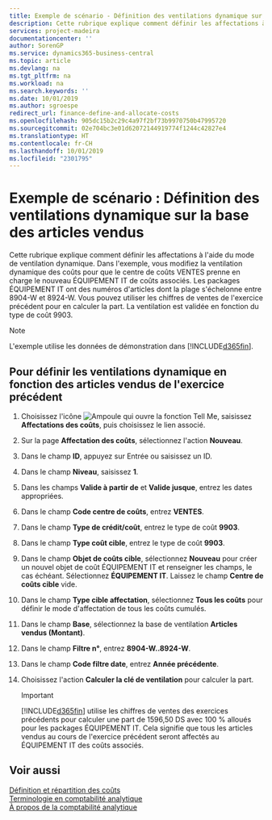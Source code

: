 ```yaml
---
title: Exemple de scénario - Définition des ventilations dynamique sur la base des articles vendus | Microsoft Docs
description: Cette rubrique explique comment définir les affectations à l'aide du mode de ventilation dynamique.
services: project-madeira
documentationcenter: ''
author: SorenGP
ms.service: dynamics365-business-central
ms.topic: article
ms.devlang: na
ms.tgt_pltfrm: na
ms.workload: na
ms.search.keywords: ''
ms.date: 10/01/2019
ms.author: sgroespe
redirect_url: finance-define-and-allocate-costs
ms.openlocfilehash: 905dc15b2c29c4a97f2bf73b9970750b47995720
ms.sourcegitcommit: 02e704bc3e01d62072144919774f1244c42827e4
ms.translationtype: HT
ms.contentlocale: fr-CH
ms.lasthandoff: 10/01/2019
ms.locfileid: "2301795"
---
```

# <a name="scenario-example-defining-dynamic-allocations-based-on-items-sold"></a>Exemple de scénario : Définition des ventilations dynamique sur la base des articles vendus
Cette rubrique explique comment définir les affectations à l'aide du mode de ventilation dynamique. Dans l'exemple, vous modifiez la ventilation dynamique des coûts pour que le centre de coûts VENTES prenne en charge le nouveau ÉQUIPEMENT IT de coûts associés. Les packages ÉQUIPEMENT IT ont des numéros d'articles dont la plage s'échelonne entre 8904-W et 8924-W. Vous pouvez utiliser les chiffres de ventes de l'exercice précédent pour en calculer la part. La ventilation est validée en fonction du type de coût 9903.  

> [!NOTE]  
>  L'exemple utilise les données de démonstration dans [!INCLUDE[d365fin](includes/d365fin_md.md)].  

## <a name="to-define-dynamic-allocations-based-on-items-sold-in-the-previous-year"></a>Pour définir les ventilations dynamique en fonction des articles vendus de l'exercice précédent  

1.  Choisissez l'icône ![Ampoule qui ouvre la fonction Tell Me](media/ui-search/search_small.png "Dites-moi ce que vous voulez faire"), saisissez **Affectations des coûts**, puis choisissez le lien associé.  
2.  Sur la page **Affectation des coûts**, sélectionnez l'action **Nouveau**.  
3.  Dans le champ **ID**, appuyez sur Entrée ou saisissez un ID.  
4.  Dans le champ **Niveau**, saisissez **1**.  
5.  Dans les champs **Valide à partir de** et **Valide jusque**, entrez les dates appropriées.  
6.  Dans le champ **Code centre de coûts**, entrez **VENTES**.  
7.  Dans le champ **Type de crédit/coût**, entrez le type de coût **9903**.  
8.  Dans le champ **Type coût cible**, entrez le type de coût **9903**.  
9. Dans le champ **Objet de coûts cible**, sélectionnez **Nouveau** pour créer un nouvel objet de coût ÉQUIPEMENT IT et renseigner les champs, le cas échéant. Sélectionnez **ÉQUIPEMENT IT**. Laissez le champ **Centre de coûts cible** vide.  
10. Dans le champ **Type cible affectation**, sélectionnez **Tous les coûts** pour définir le mode d'affectation de tous les coûts cumulés.  
11. Dans le champ **Base**, sélectionnez la base de ventilation **Articles vendus (Montant)**.  
12. Dans le champ **Filtre n°**, entrez **8904-W..8924-W**.  
13. Dans le champ **Code filtre date**, entrez **Année précédente**.  
14. Choisissez l'action **Calculer la clé de ventilation** pour calculer la part.  

    > [!IMPORTANT]  
    >  [!INCLUDE[d365fin](includes/d365fin_md.md)] utilise les chiffres de ventes des exercices précédents pour calculer une part de 1596,50 DS avec 100 % alloués pour les packages ÉQUIPEMENT IT. Cela signifie que tous les articles vendus au cours de l'exercice précédent seront affectés au ÉQUIPEMENT IT des coûts associés.  

## <a name="see-also"></a>Voir aussi  
[Définition et répartition des coûts](finance-define-and-allocate-costs.md)  
[Terminologie en comptabilité analytique](finance-terminology-in-cost-accounting.md)   
[À propos de la comptabilité analytique](finance-about-cost-accounting.md)

